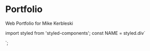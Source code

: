 # Portfolio
Web Portfolio for Mike Kerbleski

import styled from 'styled-components';
const NAME = styled.div`

`;
